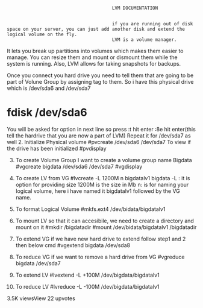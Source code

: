                                            LVM DOCUMENTATION
                                           
                                           
                                           if you are running out of disk space on your server, you can just add another disk and extend the logical volume on the fly.
                                           LVM is a volume manager.
It lets you break up partitions into volumes which makes them easier to manage. You can resize them and mount or dismount them while the system is running. Also, LVM allows for taking snapshots for backups.

Once you connect you hard drive you need to tell them that are going to be part of Volune Group by assigning tag to them. So i have this physical drive which is /dev/sda6 and /dev/sda7
# fdisk /dev/sda6
You will be asked for option in next line so press
:t hit enter
:8e hit enter(this tell the hardrive that you are now a part of LVM)
Repeat it for /dev/sda7 as well
2. Initialize Physical volume
#pvcreate /dev/sda6 /dev/sda7
To view if the drive has been initialized
#pvdisplay

3. To create Volume Group
I want to create a volume group name Bigdata
#vgcreate bigdata /dev/sda6 /dev/sda7
#vgdisplay

4. To create LV from VG
#lvcreate -L 1200M n bigdatalv1 bigdata
-L : it is option for providing size
1200M is the size in Mb
n: is for naming your logical volume, here i have named it bigdatalv1 followed by the VG name.

5. To format Logical Volume
#mkfs.ext4 /dev/bidata/bigdatalv1
6. To mount LV so that it can accesibile, we need to create a directory and mount on it
#mkdir /bigdatadir
#mount /dev/bidata/bigdatalv1 /bigdatadir

7. To extend VG if we have new hard drive to extend follow step1 and 2 then below cmd
#vgextend bigdata /dev/sda8

8. To reduce VG if we want to remove a hard drive from VG
#vgreduce bigdata /dev/sda7

9. To extend LV
#lvextend -L +100M /dev/bigdata/bigdatalv1

10. To reduce LV
#lvreduce -L -100M /dev/bigdata/bigdatalv1

3.5K viewsView 22 upvotes
